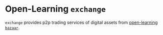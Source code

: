 # Open-Learning `exchange`

`exchange` provides p2p trading services of digital assets from [open-learning `bazaar`](//github.com/open-learning/bazaar).
